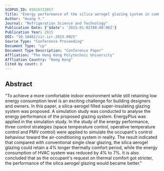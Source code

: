 ```yaml
---
SCOPUS_ID: 85016722057
Title: "Energy performance of the silica aerogel glazing system in commercial building of Hong Kong"
Author: "Huang Y."
Journal: "Refrigeration Science and Technology"
Publication Date: {'$date': '2015-01-01T00:00:00Z'}
Publication Year: 2015
DOI: "10.18462/iir.icr.2015.0925"
Source Type: "Conference Proceeding"
Document Type: "cp"
Document Type Description: "Conference Paper"
Affliation: "The Hong Kong Polytechnic University"
Affliation Country: "Hong Kong"
Cited by count: 0
---
```


## Abstract
"To achieve a more comfortable indoor environment while still retaining low energy consumption level is an exciting challenge for building designers and owners. In this paper, a silica-aerogel filled super-insulating glazing system was proposed. A simulation study was conducted to analyse the energy performance of the proposed glazing system. EnergyPlus was applied in the simulation study. In the study of the energy performance, three control strategies (space temperature control, operative temperature control and PMV control) were applied to simulate the occupant's control behaviour toward the air-conditioning system in reality. The result indicated that compared with conventional single clear glazing, the silica aerogel glazing could retain a 4% longer thermally comfort period, while the energy consumption of HVAC system was reduced by 4% to 7%. It is also concluded that as the occupant's request on thermal comfort got stricter, the performance of the silica aerogel glazing would became better."
